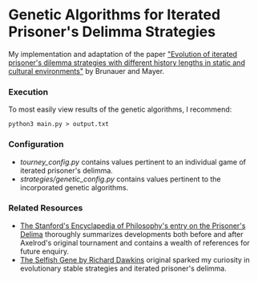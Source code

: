 # Genetic Algorithms for Iterated Prisoner's Delimma Strategies

My implementation and adaptation of the paper ["Evolution of iterated prisoner's dilemma strategies with different history lengths in static and cultural environments"](https://www.researchgate.net/publication/220999970_Evolution_of_iterated_prisoner's_dilemma_strategies_with_different_history_lengths_in_static_and_cultural_environments) by Brunauer and Mayer. 

### Execution

To most easily view results of the genetic algorithms, I recommend:

`python3 main.py > output.txt`

### Configuration

- *tourney_config.py* contains values pertinent to an individual game of iterated prisoner's delimma.
- *strategies/genetic_config.py* contains values pertinent to the incorporated genetic algorithms.

### Related Resources 

- [The Stanford's Encyclapedia of Philosophy's entry on the Prisoner's Delima](https://plato.stanford.edu/entries/prisoner-dilemma/#ZeroDeteStra) thoroughly summarizes developments both before and after Axelrod's original tournament and contains a wealth of references for future enquiry.
- [The Selfish Gene by Richard Dawkins](https://www.amazon.com/Selfish-Gene-Anniversary-Landmark-Paperback/dp/B0722G5V92/ref=sr_1_2?dchild=1&keywords=The+Selfish+Gene&qid=1591506014&sr=8-2#customerReviews) original sparked my curiosity in evolutionary stable strategies and iterated prisoner's delimma.